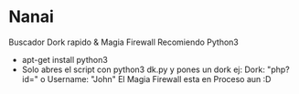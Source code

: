 # Nanai
Buscador Dork rapido &amp; Magia Firewall
Recomiendo Python3
- apt-get install python3
- Solo abres el script con python3 dk.py y pones un dork ej: Dork: "php?id=" o Username: "John"
El Magia Firewall esta en Proceso aun :D
